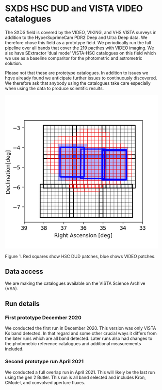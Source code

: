 # SXDS HSC DUD and VISTA VIDEO catalogues

The SXDS field is covered by the VIDEO, VIKING, and VHS VISTA surveys in addition to the HyperSuprimeCam PDR2 Deep and Ultra Deep data. 
We therefore chose this field as a prototype field. 
We periodically run the full pipeline over all bands that cover the 219 pacthes with VIDEO imaging.
We also have SExtractor 'dual mode' VISTA-HSC catalogues on this field which we use as a baseline comparitor for the photometric and astrometric solution.

Please not that these are prototype catalogues. In addition to issues we hqve already found we anticipate further issues to continuously discovered.
We therefore ask that anybody using the catalogues take care especially when using the data to produce scientific results.

![SXDS VIDEO coverage](./figs/sxds_VIDEO_patches.png "SXDS VIDEO coverage")

Figure 1. Red squares show HSC DUD patches, blue shows VIDEO patches.

## Data access

We are making the catalogues available on the VISTA Science Archive (VSA).

## Run details

### First prototype December 2020

We conducted the first run in December 2020. This version was only VISTA Ks band detected.
In that regard and some other crucial ways it differs from the later runs which are all band detected.
Later runs also had changes to the photometric reference catalogues and additional measurements included.

### Second prototype run April 2021

We conducted a full overlap run in April 2021. This will likely be the last run using the gen 2 Butler.
This run is all band selected and includes Kron, CModel, and convolved aperture fluxes.





